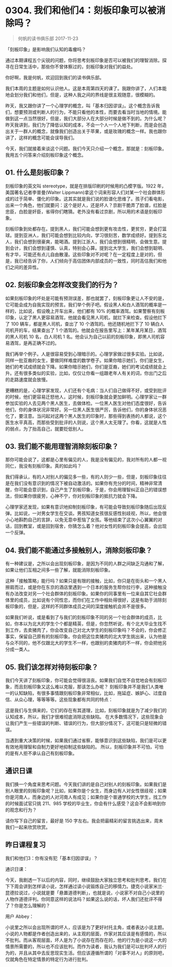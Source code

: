 # 0304. 我们和他们4：刻板印象可以被消除吗？
> 何帆的读书俱乐部
2017-11-23

「刻板印象」是影响我们认知的毒瘤吗？

通过本期课程五个尖锐的问题，你将思考刻板印象是否可以被我们的理智消除。探寻在日常生活中，那些你不曾体察过的，刻板印象对我们的益处。

你好啊，我是何帆，欢迎回到我们的读书俱乐部。

我们本周的主题是如何认识他人。这是本周第四天的课了。我跟你讲了，人们本能地会划分我们和他们，但是，这种人我之间的界线是很主观随意，很模糊的。

昨天，我又跟你讲了一个心理学的概念，叫「基本归因谬误」。这个概念告诉我们，想要预测或判断人的行为，不能只看他的本性，而要去看当时当地的情境。能做到这一点当然很好，但是，我们大部分人在大部分时候是做不到的。为什么呢？昨天我讲到，我们为了降低认知的成本，不会一个人一个人地下判断，而是会创造出关于一群人的概念，就像我们创造出关于苹果，或是玫瑰的概念一样。我也跟你讲了，这样的概念可能会误导我们。

今天，我们就接着来谈这个问题。我们今天只介绍一个概念，那就是：刻板印象。我用五个问答来介绍刻板印象这个概念。

## 01. 什么是刻板印象？

刻板印象的英文叫 stereotype，就是在排版印刷的时候用的凸模字版。1922 年，美国著名记者李普曼(Walter Lippmann)拿这个词来形容人们对某一个社会群体形成的过于简单、僵化的印象。这其实就是我们说的脸谱化思维了。孩子们看电影，出来一个角色，他们就要问：这个是好人，还是坏人？京剧干脆弄了脸谱，红脸是忠臣，白脸是奸臣，省得你们瞎猜。老外没有看过京剧，所以用的术语是刻板印象。

刻板印象到处都存在。提到黑人，我们可能会想到更有攻击性，更贫穷，更会打篮球。提到亚洲人，我们可能会想到比较内向，学习很刻苦，数学成绩好。提到东北人，我们会想到很豪爽，能喝酒。提到江浙人，我们会想到很精明，会做生意。提到会计，我们会想到谨慎、认真，特别会心算。提到北大学生，我们会想到聪明、有才华，可能还有点儿自由散漫。这些印象对不对呢？在一定程度上是对的，但是，我已经告诉了你，人们倾向于高估团体内部成员的一致性，同时高估我们和他们之间的差异性。

## 02. 刻板印象会怎样改变我们的行为？

如果刻板印象的坏处是可能有预测误差，那也就罢了，刻板印象更让人不安的是，它可能会成为自我实现的预言。我们举个例子吧。假设黑人和白人酒驾的概率是一样的，比如说，假设晚上开车出来，他们都有 10% 的概率酒驾。如果警察有刻板印象，认定了黑人更容易酒驾，他就会看见黑人司机，就拦下来检查。假设他拦下了 100 辆车，都是黑人司机，查出了 10 个酒驾的。他还随机地拦下了 10 辆白人司机开的车，结果查出了 1 个酒驾的。他就会在报告里写上：某年某月某日，酒驾的黑人司机 10 名，白人司机 1 名。他会认为自己以前的刻板印象，即黑人司机容易酒驾，是再正确不过的。

我们再举个例子。人是很容易受到心理暗示的。心理学家做过很多实验。比如说，同样一批亚裔的女生，要做同样难度的数学卷子。如果你暗示她们，你们是女生，她们的考试成绩就会下降。如果你暗示她们，你们是亚裔，她们的考试成绩就会上升。还有很多类似的实验，比如，仅仅让你看一组跟老年人有关的词，你出门之后的走路速度就会放慢。

更糟糕的是，心理学家发现，人们还有个毛病：当人们自己做得不好，或受到批评的时候，他们更容易迁怒他人，这时候，刻板印象就会更加鲜明。心理学家让一群参加实验的人去见两个黑人医生，去做体检。一位黑人医生对他们态度很好，告诉他们，你的身体状况非常好。另一位黑人医生很严厉，告诉他们，你的身体状况恶化了，要注意。当问起对这两个黑人医生的印象时，那些得到表扬的人都说，这个医生水平真高，而那些受到批评的人则说，这个黑人太无理了。你看，这就是人性的弱点，为了抬高自己，就要贬低别人。

## 03. 我们能不能用理智消除刻板印象？

那你可能会说了，这都是心里有偏见的人，我是没有偏见的，我对所有的人都一视同仁，我没有刻板印象。真的如此吗？

我们得承认，有的人对别人的偏见多一些，有的人则少一些，但是，刻板印象往往是在我们没有意识到的情况下被自动激活的。如果你有充分的时间，精神非常清醒，你可能会意识到，自己产生了刻板印象，于是，你会用理智纠正自己的错误想法，但如果你很疲劳，心神不宁，你对刻板印象的抵抗力就会下降。

心理学家还发现，如果有意识地抑制刻板印象，有可能会导致刻板印象随后出现反弹。比如说，一对男女学生在交谈。男孩知道女孩很反感性别歧视，所以，他会很小心地斟酌自己的言辞，以免无意中惹恼了女孩。等他结束了这次小心翼翼的对话，回到教室，或是回到宿舍，你猜怎么着？他对女性的刻板印象会提高，会出现一个反弹。

## 04. 我们能不能通过多接触别人，消除刻板印象？

有一种建议是，之所以会出现刻板印象，是因为不同的人群之间缺乏沟通和了解，如果让他们互相之间多一些了解，就能消除刻板印象。

这种「接触策略」能行吗？如果只是有限的接触，比如，你只是在街头和一个黑人擦肩而过，或是你在东京的酒店里遇到一个日本的服务生帮你拉行李，这种接触没有办法改变对另一个社会群体的刻板印象。如果你的同事里有一位来自其它社会群体里的成员，比如说有个同性恋，而你们在工作中相处得很好，这是有助于消除刻板印象的，但是，这样的不同群体成员之间的深度接触机会并不是很多。

如果我们听说，或是看到了与我们的刻板印象不同的另一个社会群体的成员，比如，你本以为北大的学生个个都是精英，但是，你忽然听说，有个北大毕业生找不到工作，去卖猪肉了，你会改变自己对北大学生的刻板印象吗？不会的，你会修正事实，保留自己原有的刻板印象。你会把这位卖猪肉的北大学生挑出来，认为他是与众不同的，他不仅跟北大的学生不一样，也跟别的卖猪肉的不一样，你会把他另分成一类人。

## 05. 我们该怎样对待刻板印象？

我们今天讲了刻板印象，你可能会觉得很沮丧。如果我们自觉不自觉地会有刻板印象，而且刻板印象又这么难以克服，那该怎么办呢？
刻板印象并不是我们人类唯一的认知缺陷，有很多事情跟刻板印象非常相似，比如，拖延症、嫉妒心、过度自信、从众心理，等等等等。这些现象都有共同的特点：

这是我们与生俱来的，它们的存在有其道理，比如，刻板印象就是为了减少我们的认知成本，所以，我们才很难彻底消除这些缺陷。
在大多数情况下，这些现象会让我们产生一些错误的判断、错误的行为，但大部分情况下，这可能只是轻微的错误。

当遇到重大决策的时候，如果我们通过省察，能够意识到这些缺陷，我们是可以更有效地用理智和自制力更好地抑制这些缺陷的。
所以，刻板印象并不可怕，可怕的是有人拒不承认自己有刻板印象。

## 通识日课

我们换一个角度来思考问题。今天我们讲的是自己对别人的刻板印象。如果我们是别人眼里的刻板印象呢？比如，如果你是个女生，而身边有人对女性很歧视；如果你是河南人，而身边的人对河南人有成见；如果你是个普通学校的大学生，找工作的时候面试官只挑 211、985 学校的毕业生，你会有什么感受？这会不会影响到你的观念和行为？

请你写下自己的留言，最好是 150 字左右。我会把最精彩的留言挑选出来，周末我们一起来欣赏欣赏。

## 昨日课程复习

我们和他们3：你有没有犯「基本归因谬误」？

通识日课：

今天，我剧透一下以后的内容，同时，继续鼓励大家独立思考和批判思考。我们在下下周会讲到怎样读小说，怎样通过读小说锻炼自己的移情力。捷克小说家米兰·昆德拉说过，小说就是要「悬置道德判断」，也就是说，小说家不对自己小说里的人物作道德评判。你同意这样的说法吗？如果这么说的话，坏人我们还批评不得了？你是怎么理解的？

用户 Abbey：

小说里之所以会出现所谓的坏人，应该是为了更好衬托主角，或者表达小说主题。小说的人物都是作者创造出来的，从主观的层面，作家对其应该是有感情的，所以不批判。而从客观层面，坏人是为了小说存在而存在的，他的行为是小说这一大的情景所需要的，所以也不应该批判。而作为读者，我认为我们是可以批判坏人的行为的，并且从其中去反思现实生活。但应该遵循所谓的「对事不对人」的原则吧，仅就角色在特定情景的特定行为进行批判。



